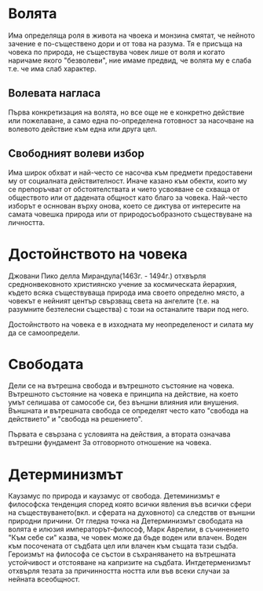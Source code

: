 # Волята
Има определяща роля в живота на чвоека и монзина смятат, че нейното зачение е
по-съществено дори и от това на разума. Тя е присъща на човека по природа, не 
съществува човек лише от воля и когато наричаме якого "безволеви", ние имаме предвид,
че волята му е слаба т.е. че има слаб характер.

## Волевата нагласа
Първа конкретизация на волята, но все още не е конкретно действие или пожелаване, а
само една по-определена готовност за насочване на волевото действие към една или друга цел.

## Свободният волеви избор
Има широк обхват и най-често се насочва към предмети предоставени му от социалната
действителност. Иначе казано към обекти, които му се препоръчват от обстоятелствата
и чието усвояване се схваща от обществото или от дадената общност като благо за
човека. Най-често изборът е осннован върху онова, което се диктува от интересите на 
самата човешка природа или от природосъобразното съществуване на личността.

# Достойнството на човека
Джовани Пико делла Мирандула(1463г. - 1494г.) отхвърля среднонвековното християнско
учение за космическата йерархия, където всяка съществуваща природа има своето
определно място, а човекът е нейният център свързващ света на ангелите (т.е. на
разумните безтелесни същества) с този на останалите твари под него.

Достойнството на човека е в изходната му неопределеност и силата му да се
самоопредели.

# Свободата
Дели се на вътрешна свобода и вътрешното състояние на човека.
Вътрешното състояние на човека е принципа на действие, на което умът селишава от самособе си, без външни влияния или внушения.
Външната и вътрешната свобода се определят често като "свобода на действието" и "свобода на решението". 

Първата е свързана с условията на действия,
а втората означава вътрешни фундамент
За отговорното отношение на човека.

# Детерминизмът
Каузамус по природа и каузамус от свобода.
Детеминизмът е философска тенденция според която всички явления във всички сфери на съществуването(вкл. и сферата на духовното) са следствв от външни природни причини. От гледна точка на Детерминизмът свободата на волята е илюзия императорът-философ, Марк Аврелии, в съчинението "Към себе си" казва, че човек може да бъде воден или влачен. Воден към посочената от съдбата цел или влачен към същата тази съдба. Героизмът на философа се състои в съхраняването на вътрешната устойчивост и отстояване на капризите на съдбата.
Интдетерменизмът  отхвърля тезата за причинността ността или във всеки случаи за нейната всеобщност.